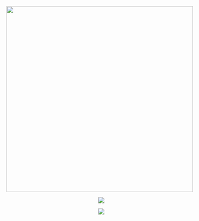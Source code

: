 <img src="https://camo.githubusercontent.com/992babdffd8c74a1502de375fbdf7e4d54773242/68747470733a2f2f6d656469612e67697068792e636f6d2f6d656469612f53576f536b4e36447854737a71494b4571762f67697068792e676966" width="495px">

<br>
<p align="center"><a href="https://github.com/a-dark-prince"><img src="https://github-readme-stats.vercel.app/api?username=wonkru-bot&show_icons=true&theme=radical"></a></p>


<p align="center"><a href="https://github.com/a-dark-prince"><img src="https://github-readme-stats.vercel.app/api/top-langs/?username=wonkru-bot&theme=radical&layout=compact"></a></p> 
